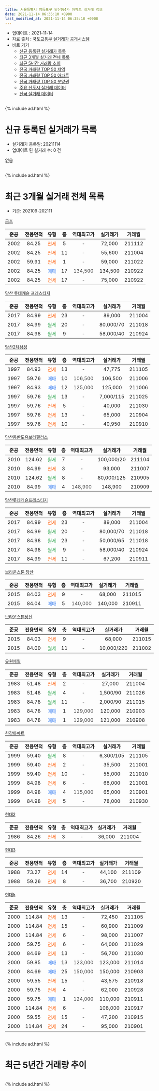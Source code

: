 ```yaml
---
title: 서울특별시 영등포구 당산동4가 아파트 실거래 정보
date: 2021-11-14 06:35:10 +0900
last_modified_at: 2021-11-14 06:35:10 +0900
---
```


* 업데이트 : 2021-11-14
* 자료 출처 : [국토교통부 실거래가 공개시스템](http://rt.molit.go.kr)
* 바로 가기
    * [신규 등록된 실거래가 목록](#신규-등록된-실거래가-목록)
    * [최근 3개월 실거래 전체 목록](#최근-3개월-실거래-전체-목록)
    * [최근 5년간 거래량 추이](#최근-5년간-거래량-추이)
    * [전국 거래량 TOP 50 지역](https://inasie.github.io/apt-trade-info/최근-3개월-전국에서-가장-거래가-많이-발생한-지역)
    * [전국 거래량 TOP 50 아파트](https://inasie.github.io/apt-trade-info/최근-3개월-전국에서-가장-거래가-많이-발생한-아파트)
    * [전국 거래량 TOP 50 분양권](https://inasie.github.io/apt-trade-info/최근-3개월-전국에서-가장-거래가-많이-발생한-분양권)
    * [주요 신도시 실거래 데이터](https://inasie.github.io/apt-trade-info/주요-신도시)
    * [전국 실거래 데이터](https://inasie.github.io/apt-trade-info/전국)
<br>
{% include ad.html %}
<br>

# 신규 등록된 실거래가 목록
* 실거래가 등록일: 20211114
* 업데이트 된 실거래 수: 0 건

없음

<br>
{% include ad.html %}
<br>

# 최근 3개월 실거래 전체 목록
* 기준: 202109-202111


[금호](https://search.naver.com/search.naver?query=%EC%84%9C%EC%9A%B8%ED%8A%B9%EB%B3%84%EC%8B%9C+%EC%98%81%EB%93%B1%ED%8F%AC%EA%B5%AC+%EB%8B%B9%EC%82%B0%EB%8F%994%EA%B0%80+%EA%B8%88%ED%98%B8)

|준공|전용면적|유형|층|역대최고가|실거래가|거래월|
|:---:|:---:|:---:|:---:|:---:|:---:|:---:|
|2002|84.25|<span style="color:#ff5a00">전세</span>|5|<span style="color:#444444">-</span>|72,000|211112|
|2002|84.25|<span style="color:#ff5a00">전세</span>|11|<span style="color:#444444">-</span>|55,600|211004|
|2002|59.91|<span style="color:#ff5a00">전세</span>|1|<span style="color:#444444">-</span>|59,000|211022|
|2002|84.25|<span style="color:#4285f3">매매</span>|17|<span style="color:#444444">134,500</span>|134,500|210922|
|2002|84.25|<span style="color:#ff5a00">전세</span>|17|<span style="color:#444444">-</span>|75,000|210922|

[당산 롯데캐슬 프레스티지](https://search.naver.com/search.naver?query=%EC%84%9C%EC%9A%B8%ED%8A%B9%EB%B3%84%EC%8B%9C+%EC%98%81%EB%93%B1%ED%8F%AC%EA%B5%AC+%EB%8B%B9%EC%82%B0%EB%8F%994%EA%B0%80+%EB%8B%B9%EC%82%B0+%EB%A1%AF%EB%8D%B0%EC%BA%90%EC%8A%AC+%ED%94%84%EB%A0%88%EC%8A%A4%ED%8B%B0%EC%A7%80)

|준공|전용면적|유형|층|역대최고가|실거래가|거래월|
|:---:|:---:|:---:|:---:|:---:|:---:|:---:|
|2017|84.99|<span style="color:#ff5a00">전세</span>|23|<span style="color:#444444">-</span>|89,000|211004|
|2017|84.99|<span style="color:#34a853">월세</span>|20|<span style="color:#444444">-</span>|80,000/70|211018|
|2017|84.98|<span style="color:#34a853">월세</span>|9|<span style="color:#444444">-</span>|58,000/40|210924|

[당산2차삼성](https://search.naver.com/search.naver?query=%EC%84%9C%EC%9A%B8%ED%8A%B9%EB%B3%84%EC%8B%9C+%EC%98%81%EB%93%B1%ED%8F%AC%EA%B5%AC+%EB%8B%B9%EC%82%B0%EB%8F%994%EA%B0%80+%EB%8B%B9%EC%82%B02%EC%B0%A8%EC%82%BC%EC%84%B1)

|준공|전용면적|유형|층|역대최고가|실거래가|거래월|
|:---:|:---:|:---:|:---:|:---:|:---:|:---:|
|1997|84.93|<span style="color:#ff5a00">전세</span>|13|<span style="color:#444444">-</span>|47,775|211105|
|1997|59.76|<span style="color:#4285f3">매매</span>|10|<span style="color:#444444">106,500</span>|106,500|211006|
|1997|84.93|<span style="color:#4285f3">매매</span>|12|<span style="color:#444444">125,000</span>|125,000|211006|
|1997|59.76|<span style="color:#34a853">월세</span>|13|<span style="color:#444444">-</span>|7,000/115|211025|
|1997|59.76|<span style="color:#ff5a00">전세</span>|5|<span style="color:#444444">-</span>|40,000|211030|
|1997|59.76|<span style="color:#ff5a00">전세</span>|13|<span style="color:#444444">-</span>|65,000|210904|
|1997|59.76|<span style="color:#ff5a00">전세</span>|10|<span style="color:#444444">-</span>|40,950|210910|

[당산동반도유보라팰리스](https://search.naver.com/search.naver?query=%EC%84%9C%EC%9A%B8%ED%8A%B9%EB%B3%84%EC%8B%9C+%EC%98%81%EB%93%B1%ED%8F%AC%EA%B5%AC+%EB%8B%B9%EC%82%B0%EB%8F%994%EA%B0%80+%EB%8B%B9%EC%82%B0%EB%8F%99%EB%B0%98%EB%8F%84%EC%9C%A0%EB%B3%B4%EB%9D%BC%ED%8C%B0%EB%A6%AC%EC%8A%A4)

|준공|전용면적|유형|층|역대최고가|실거래가|거래월|
|:---:|:---:|:---:|:---:|:---:|:---:|:---:|
|2010|124.62|<span style="color:#34a853">월세</span>|7|<span style="color:#444444">-</span>|100,000/20|211104|
|2010|84.99|<span style="color:#ff5a00">전세</span>|3|<span style="color:#444444">-</span>|93,000|211007|
|2010|124.62|<span style="color:#34a853">월세</span>|8|<span style="color:#444444">-</span>|80,000/125|210905|
|2010|84.99|<span style="color:#4285f3">매매</span>|4|<span style="color:#444444">148,900</span>|148,900|210909|

[당산롯데캐슬프레스티지](https://search.naver.com/search.naver?query=%EC%84%9C%EC%9A%B8%ED%8A%B9%EB%B3%84%EC%8B%9C+%EC%98%81%EB%93%B1%ED%8F%AC%EA%B5%AC+%EB%8B%B9%EC%82%B0%EB%8F%994%EA%B0%80+%EB%8B%B9%EC%82%B0%EB%A1%AF%EB%8D%B0%EC%BA%90%EC%8A%AC%ED%94%84%EB%A0%88%EC%8A%A4%ED%8B%B0%EC%A7%80)

|준공|전용면적|유형|층|역대최고가|실거래가|거래월|
|:---:|:---:|:---:|:---:|:---:|:---:|:---:|
|2017|84.99|<span style="color:#ff5a00">전세</span>|23|<span style="color:#444444">-</span>|89,000|211004|
|2017|84.99|<span style="color:#34a853">월세</span>|20|<span style="color:#444444">-</span>|80,000/70|211018|
|2017|84.98|<span style="color:#34a853">월세</span>|23|<span style="color:#444444">-</span>|50,000/65|211018|
|2017|84.98|<span style="color:#34a853">월세</span>|9|<span style="color:#444444">-</span>|58,000/40|210924|
|2017|84.99|<span style="color:#ff5a00">전세</span>|11|<span style="color:#444444">-</span>|67,200|210911|

[브라운스톤 당산](https://search.naver.com/search.naver?query=%EC%84%9C%EC%9A%B8%ED%8A%B9%EB%B3%84%EC%8B%9C+%EC%98%81%EB%93%B1%ED%8F%AC%EA%B5%AC+%EB%8B%B9%EC%82%B0%EB%8F%994%EA%B0%80+%EB%B8%8C%EB%9D%BC%EC%9A%B4%EC%8A%A4%ED%86%A4+%EB%8B%B9%EC%82%B0)

|준공|전용면적|유형|층|역대최고가|실거래가|거래월|
|:---:|:---:|:---:|:---:|:---:|:---:|:---:|
|2015|84.03|<span style="color:#ff5a00">전세</span>|9|<span style="color:#444444">-</span>|68,000|211015|
|2015|84.04|<span style="color:#4285f3">매매</span>|5|<span style="color:#444444">140,000</span>|140,000|210911|

[브라운스톤당산](https://search.naver.com/search.naver?query=%EC%84%9C%EC%9A%B8%ED%8A%B9%EB%B3%84%EC%8B%9C+%EC%98%81%EB%93%B1%ED%8F%AC%EA%B5%AC+%EB%8B%B9%EC%82%B0%EB%8F%994%EA%B0%80+%EB%B8%8C%EB%9D%BC%EC%9A%B4%EC%8A%A4%ED%86%A4%EB%8B%B9%EC%82%B0)

|준공|전용면적|유형|층|역대최고가|실거래가|거래월|
|:---:|:---:|:---:|:---:|:---:|:---:|:---:|
|2015|84.03|<span style="color:#ff5a00">전세</span>|9|<span style="color:#444444">-</span>|68,000|211015|
|2015|84.00|<span style="color:#34a853">월세</span>|11|<span style="color:#444444">-</span>|10,000/220|211002|

[유원제일](https://search.naver.com/search.naver?query=%EC%84%9C%EC%9A%B8%ED%8A%B9%EB%B3%84%EC%8B%9C+%EC%98%81%EB%93%B1%ED%8F%AC%EA%B5%AC+%EB%8B%B9%EC%82%B0%EB%8F%994%EA%B0%80+%EC%9C%A0%EC%9B%90%EC%A0%9C%EC%9D%BC)

|준공|전용면적|유형|층|역대최고가|실거래가|거래월|
|:---:|:---:|:---:|:---:|:---:|:---:|:---:|
|1983|51.48|<span style="color:#ff5a00">전세</span>|2|<span style="color:#444444">-</span>|27,000|211004|
|1983|51.48|<span style="color:#34a853">월세</span>|4|<span style="color:#444444">-</span>|1,500/90|211026|
|1983|84.78|<span style="color:#34a853">월세</span>|11|<span style="color:#444444">-</span>|2,000/90|211015|
|1983|84.78|<span style="color:#4285f3">매매</span>|1|<span style="color:#444444">129,000</span>|120,000|210903|
|1983|84.78|<span style="color:#4285f3">매매</span>|1|<span style="color:#444444">129,000</span>|121,000|210908|

[한강아파트](https://search.naver.com/search.naver?query=%EC%84%9C%EC%9A%B8%ED%8A%B9%EB%B3%84%EC%8B%9C+%EC%98%81%EB%93%B1%ED%8F%AC%EA%B5%AC+%EB%8B%B9%EC%82%B0%EB%8F%994%EA%B0%80+%ED%95%9C%EA%B0%95%EC%95%84%ED%8C%8C%ED%8A%B8)

|준공|전용면적|유형|층|역대최고가|실거래가|거래월|
|:---:|:---:|:---:|:---:|:---:|:---:|:---:|
|1999|59.40|<span style="color:#34a853">월세</span>|8|<span style="color:#444444">-</span>|6,300/105|211105|
|1999|59.40|<span style="color:#ff5a00">전세</span>|2|<span style="color:#444444">-</span>|35,500|211001|
|1999|59.40|<span style="color:#ff5a00">전세</span>|10|<span style="color:#444444">-</span>|55,000|211010|
|1999|84.98|<span style="color:#ff5a00">전세</span>|6|<span style="color:#444444">-</span>|68,000|211001|
|1999|84.98|<span style="color:#4285f3">매매</span>|4|<span style="color:#444444">115,000</span>|65,000|210901|
|1999|84.98|<span style="color:#ff5a00">전세</span>|5|<span style="color:#444444">-</span>|78,000|210930|

[현대2](https://search.naver.com/search.naver?query=%EC%84%9C%EC%9A%B8%ED%8A%B9%EB%B3%84%EC%8B%9C+%EC%98%81%EB%93%B1%ED%8F%AC%EA%B5%AC+%EB%8B%B9%EC%82%B0%EB%8F%994%EA%B0%80+%ED%98%84%EB%8C%802)

|준공|전용면적|유형|층|역대최고가|실거래가|거래월|
|:---:|:---:|:---:|:---:|:---:|:---:|:---:|
|1986|84.26|<span style="color:#ff5a00">전세</span>|3|<span style="color:#444444">-</span>|36,000|211004|

[현대3](https://search.naver.com/search.naver?query=%EC%84%9C%EC%9A%B8%ED%8A%B9%EB%B3%84%EC%8B%9C+%EC%98%81%EB%93%B1%ED%8F%AC%EA%B5%AC+%EB%8B%B9%EC%82%B0%EB%8F%994%EA%B0%80+%ED%98%84%EB%8C%803)

|준공|전용면적|유형|층|역대최고가|실거래가|거래월|
|:---:|:---:|:---:|:---:|:---:|:---:|:---:|
|1988|73.27|<span style="color:#ff5a00">전세</span>|14|<span style="color:#444444">-</span>|44,100|211109|
|1988|59.26|<span style="color:#ff5a00">전세</span>|8|<span style="color:#444444">-</span>|36,700|210920|


<script async src="//pagead2.googlesyndication.com/pagead/js/adsbygoogle.js"></script>
<!-- 기본 -->
<ins class="adsbygoogle"
     style="display:block"
     data-ad-client="ca-pub-2446590836940007"
     data-ad-slot="1659523306"
     data-ad-format="auto"
     data-full-width-responsive="true"></ins>
<script>
(adsbygoogle = window.adsbygoogle || []).push({});
</script>


[현대5](https://search.naver.com/search.naver?query=%EC%84%9C%EC%9A%B8%ED%8A%B9%EB%B3%84%EC%8B%9C+%EC%98%81%EB%93%B1%ED%8F%AC%EA%B5%AC+%EB%8B%B9%EC%82%B0%EB%8F%994%EA%B0%80+%ED%98%84%EB%8C%805)

|준공|전용면적|유형|층|역대최고가|실거래가|거래월|
|:---:|:---:|:---:|:---:|:---:|:---:|:---:|
|2000|114.84|<span style="color:#ff5a00">전세</span>|13|<span style="color:#444444">-</span>|72,450|211105|
|2000|114.84|<span style="color:#ff5a00">전세</span>|15|<span style="color:#444444">-</span>|60,900|211009|
|2000|114.84|<span style="color:#ff5a00">전세</span>|6|<span style="color:#444444">-</span>|98,000|211007|
|2000|59.75|<span style="color:#ff5a00">전세</span>|6|<span style="color:#444444">-</span>|64,000|211029|
|2000|84.69|<span style="color:#ff5a00">전세</span>|13|<span style="color:#444444">-</span>|56,700|211030|
|2000|59.85|<span style="color:#4285f3">매매</span>|13|<span style="color:#444444">123,000</span>|123,000|211014|
|2000|84.69|<span style="color:#4285f3">매매</span>|25|<span style="color:#444444">150,000</span>|150,000|210903|
|2000|59.55|<span style="color:#ff5a00">전세</span>|15|<span style="color:#444444">-</span>|43,575|210918|
|2000|59.75|<span style="color:#ff5a00">전세</span>|4|<span style="color:#444444">-</span>|62,000|210928|
|2000|59.75|<span style="color:#4285f3">매매</span>|1|<span style="color:#444444">124,000</span>|110,000|210911|
|2000|114.84|<span style="color:#ff5a00">전세</span>|6|<span style="color:#444444">-</span>|108,000|210917|
|2000|59.55|<span style="color:#ff5a00">전세</span>|15|<span style="color:#444444">-</span>|47,200|210915|
|2000|114.84|<span style="color:#ff5a00">전세</span>|24|<span style="color:#444444">-</span>|95,000|210901|


<br>
{% include ad.html %}
<br>

# 최근 5년간 거래량 추이


<div style="width:100%;">
    <canvas id="deal_progress" height="200"></canvas>
</div>

<script>
new Chart(document.getElementById("deal_progress"), {
    type: 'line',
    data: {
        labels: ['201611','201612','201701','201702','201703','201704','201705','201706','201707','201708','201709','201710','201711','201712','201801','201802','201803','201804','201805','201806','201807','201808','201809','201810','201811','201812','201901','201902','201903','201904','201905','201906','201907','201908','201909','201910','201911','201912','202001','202002','202003','202004','202005','202006','202007','202008','202009','202010','202011','202012','202101','202102','202103','202104','202105','202106','202107','202108','202109','202110','202111'],
        datasets: [{
            label: '매매',
            pointRadius: 1,
            data: [16, 6, 11, 18, 22, 17, 50, 24, 33, 11, 19, 34, 29, 32, 32, 28, 26, 17, 9, 15, 32, 44, 17, 6, 2, 2, 1, 3, 2, 5, 18, 27, 28, 17, 14, 31, 34, 26, 19, 23, 7, 7, 13, 49, 30, 17, 9, 9, 17, 23, 13, 6, 10, 12, 19, 15, 10, 13, 8, 3, 0],
            borderColor: "rgba(255, 201, 14, 1)",
            backgroundColor: "rgba(255, 201, 14, 0.5)",
            fill: false,
            lineTension: 0
        },{
            label: '전월세',
            pointRadius: 1,
            data: [35, 36, 39, 33, 34, 23, 38, 22, 28, 27, 25, 23, 17, 24, 26, 22, 31, 23, 20, 30, 29, 27, 32, 23, 15, 25, 28, 30, 31, 19, 21, 24, 40, 23, 34, 34, 23, 30, 23, 28, 25, 41, 37, 29, 35, 21, 21, 23, 24, 14, 17, 22, 20, 43, 31, 32, 27, 26, 14, 24, 6],
            borderColor: "rgba(0, 141, 185, 1)",
            backgroundColor: "rgba(0, 141, 185, 0.5)",
            fill: false,
            lineTension: 0
        }
        ]
    },
    options: {
        responsive: true,
        title: {
            display: false
        },
        tooltips: {
            mode: 'index',
            intersect: false
        },
        hover: {
            mode: 'nearest',
            intersect: true
        },
        scales: {
            xAxes: [{
                display: true,
                scaleLabel: {
                    display: true,
                    labelString: '년/월'
                }
            }],
            yAxes: [{
                display: true,
                ticks: {
                    suggestedMin: 0,
                },
                scaleLabel: {
                    display: true,
                    labelString: '실거래 수'
                }
            }]
        }
    }
});

</script>


<br>
{% include ad.html %}
<br>

